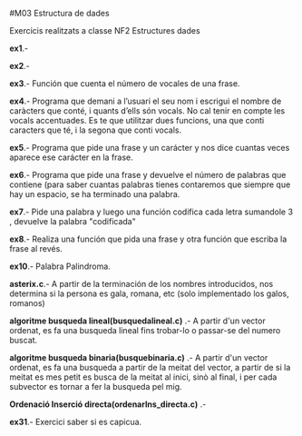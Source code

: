 #M03 Estructura de dades

   Exercicis realitzats a classe NF2 Estructures dades
   
   **ex1**.- 
   
   **ex2**.- 
   
   **ex3**.- Función que cuenta el número de vocales de una frase.
   
   **ex4**.- Programa que demani a l’usuari el seu nom i escrigui el nombre de caràcters que conté, i quants d’ells són vocals. 
 No cal tenir en compte les vocals accentuades. Es te que utilitzar dues funcions, una que conti caracters que té, i la segona que conti vocals.

   **ex5**.- Programa que pide una frase y un carácter y nos dice cuantas veces aparece ese carácter en la frase.
   
   **ex6**.- Programa que pide una frase y devuelve el número de palabras que contiene (para saber cuantas palabras tienes contaremos que siempre que hay un espacio, se ha terminado una palabra.
   
   **ex7**.- Pide una palabra y luego una función codifica cada letra sumandole 3 , devuelve la palabra "codificada"
   
   **ex8**.- Realiza una función que pida una frase y otra función que escriba la frase al revés.
   
   **ex10**.- Palabra Palindroma.
   
   **asterix.c**.- A partir de la terminación de los nombres introducidos, nos determina si la persona es gala, romana, etc (solo implementado los galos, romanos)

  **algoritme busqueda lineal(busquedalineal.c)** .- A partir d'un vector ordenat, es fa una busqueda lineal fins trobar-lo o passar-se del numero buscat.
  
  **algoritme busqueda binaria(busquebinaria.c)** .- A partir d'un vector ordenat, es fa una busqueda a partir de la meitat del vector, a partir de si la meitat es mes petit es busca de la meitat al inici, sinò al final, i per cada subvector es tornar a fer la busqueda pel mig.
  
  **Ordenació Inserció directa(ordenarIns_directa.c)** .- 
  
   **ex31**.- Exercici saber si es capicua.
